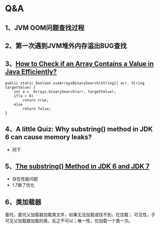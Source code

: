 # Q&A

## 1、JVM OOM问题查找过程

## 2、第一次遇到JVM堆外内存溢出BUG查找

## 3、[How to Check if an Array Contains a Value in Java Efficiently?](https://www.programcreek.com/2014/04/check-if-array-contains-a-value-java/)

```text
public static boolean useArraysBinarySearch(String[] arr, String targetValue) { 
    int a =  Arrays.binarySearch(arr, targetValue);
    if(a > 0)
        return true;
    else
        return false;
}
```

## 4、**A little Quiz: Why substring\(\) method in JDK 6 can cause memory leaks?**

* 同下

## 5、[The substring\(\) Method in JDK 6 and JDK 7](https://www.programcreek.com/2013/09/the-substring-method-in-jdk-6-and-jdk-7/)

* 存在性能问题
* 1.7做了优化



## 6、类加载器

委托，委托父加载器加载类文件，如果无法加载或找不到，在加载； 可见性，子可见父加载器加载的类，反之不可以；唯一性，仅加载一个类一次。



